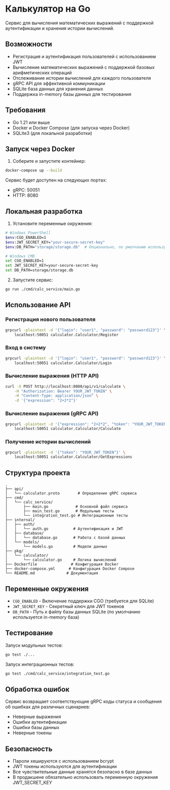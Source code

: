 # Калькулятор на Go

Сервис для вычисления математических выражений с поддержкой аутентификации и хранения истории вычислений.

## Возможности

- Регистрация и аутентификация пользователей с использованием JWT
- Вычисление математических выражений с поддержкой базовых арифметических операций
- Отслеживание истории вычислений для каждого пользователя
- gRPC API для эффективной коммуникации
- SQLite база данных для хранения данных
- Поддержка in-memory базы данных для тестирования

## Требования

- Go 1.21 или выше
- Docker и Docker Compose (для запуска через Docker)
- SQLite3 (для локальной разработки)

## Запуск через Docker

1. Соберите и запустите контейнер:
```bash
docker-compose up --build
```

Сервис будет доступен на следующих портах:
- gRPC: 50051
- HTTP: 8080

## Локальная разработка

1. Установите переменные окружения:
```bash
# Windows PowerShell
$env:CGO_ENABLED=1
$env:JWT_SECRET_KEY="your-secure-secret-key"
$env:DB_PATH="storage/storage.db"  # Опционально, по умолчанию используется in-memory база

# Windows CMD
set CGO_ENABLED=1
set JWT_SECRET_KEY=your-secure-secret-key
set DB_PATH=storage/storage.db
```

2. Запустите сервис:
```bash
go run ./cmd/calc_service/main.go
```

## Использование API

### Регистрация нового пользователя
```bash
grpcurl -plaintext -d '{"login": "user1", "password": "password123"}' \
    localhost:50051 calculator.Calculator/Register
```

### Вход в систему
```bash
grpcurl -plaintext -d '{"login": "user1", "password": "password123"}' \
    localhost:50051 calculator.Calculator/Login
```

### Вычисление выражения (HTTP API)
```bash
curl -X POST http://localhost:8080/api/v1/calculate \
    -H "Authorization: Bearer YOUR_JWT_TOKEN" \
    -H "Content-Type: application/json" \
    -d '{"expression": "2+2*2"}'
```

### Вычисление выражения (gRPC API)
```bash
grpcurl -plaintext -d '{"expression": "2+2*2", "token": "YOUR_JWT_TOKEN"}' \
    localhost:50051 calculator.Calculator/Calculate
```

### Получение истории вычислений
```bash
grpcurl -plaintext -d '{"token": "YOUR_JWT_TOKEN"}' \
    localhost:50051 calculator.Calculator/GetExpressions
```

## Структура проекта

```
.
├── api/
│   └── calculator.proto        # Определение gRPC сервиса
├── cmd/
│   └── calc_service/
│       ├── main.go            # Основной файл сервиса
│       ├── main_test.go       # Модульные тесты
│       └── integration_test.go # Интеграционные тесты
├── internal/
│   ├── auth/
│   │   └── auth.go           # Аутентификация и JWT
│   ├── database/
│   │   └── database.go       # Работа с базой данных
│   └── models/
│       └── models.go         # Модели данных
├── pkg/
│   └── calculator/
│       └── calculator.go     # Логика вычислений
├── Dockerfile               # Конфигурация Docker
├── docker-compose.yml      # Конфигурация Docker Compose
└── README.md              # Документация
```

## Переменные окружения

- `CGO_ENABLED` - Включение поддержки CGO (требуется для SQLite)
- `JWT_SECRET_KEY` - Секретный ключ для JWT токенов
- `DB_PATH` - Путь к файлу базы данных SQLite (по умолчанию используется in-memory база)

## Тестирование

Запуск модульных тестов:
```bash
go test ./...
```

Запуск интеграционных тестов:
```bash
go test ./cmd/calc_service/integration_test.go
```

## Обработка ошибок

Сервис возвращает соответствующие gRPC коды статуса и сообщения об ошибках для различных сценариев:

- Неверные выражения
- Ошибки аутентификации
- Ошибки базы данных
- Неверные токены

## Безопасность

- Пароли хешируются с использованием bcrypt
- JWT токены используются для аутентификации
- Все чувствительные данные хранятся безопасно в базе данных
- В продакшене обязательно использовать переменную окружения JWT_SECRET_KEY

